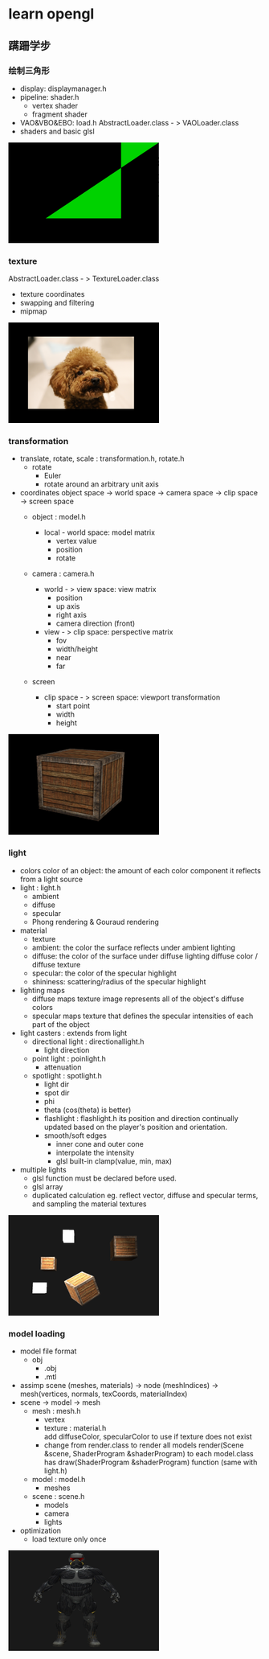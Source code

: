 # learn opengl

## 蹒跚学步
### 绘制三角形
- display: displaymanager.h 
- pipeline: shader.h
  - vertex shader
  - fragment shader
- VAO&VBO&EBO: load.h AbstractLoader.class - > VAOLoader.class
- shaders and basic glsl
<img src="https://github.com/tingxia1028/learnopengl/blob/master/readmeimgs/first_practice_triangles.png" alt="triangles" width="300" height="200" />

### texture
AbstractLoader.class - > TextureLoader.class
- texture coordinates
- swapping and filtering
- mipmap
<img src="https://github.com/tingxia1028/learnopengl/blob/master/readmeimgs/texture.png" alt="texture" width="300" height="200" />

### transformation
- translate, rotate, scale : transformation.h, rotate.h
  - rotate
    - Euler
    - rotate around an arbitrary unit axis
- coordinates
  object space -> world space -> camera space -> clip space -> screen space 
  - object : model.h
    - local - world space: model matrix
       - vertex value
       - position
       - rotate
  
  - camera : camera.h
    - world - > view space: view matrix
        - position
        - up axis
        - right axis
        - camera direction (front)
    - view - > clip space: perspective matrix
        - fov
        - width/height
        - near
        - far
  
  - screen
    - clip space - > screen space:  viewport transformation
       - start point
       - width
       - height
<img src="https://github.com/tingxia1028/learnopengl/blob/master/readmeimgs/transformation.png" alt="transformation" width="300" height="200" />

### light
- colors
  color of an object: the amount of each color component it reflects from a light source
- light :  light.h
  - ambient
  - diffuse
  - specular
  - Phong rendering & Gouraud rendering
- material
  - texture
  - ambient:  the color the surface reflects under ambient lighting
  - diffuse: the color of the surface under diffuse lighting
     diffuse color / diffuse texture
  - specular: the color of the specular highlight 
  - shininess: scattering/radius of the specular highlight
- lighting maps
  - diffuse maps
    texture image represents all of the object's diffuse colors
  - specular maps
    texture that defines the specular intensities of each part of the object
- light casters : extends from light
  - directional light : directionallight.h
    - light direction
  - point light : poinlight.h
    - attenuation
  - spotlight : spotlight.h
    - light dir
    - spot dir 
    - phi
    - theta (cos(theta) is better)
    - flashlight : flashlight.h
     its position and direction continually updated based on the player's position and orientation.
    - smooth/soft edges
      - inner cone and outer cone
      - interpolate the intensity 
      - glsl built-in clamp(value, min, max)
-  multiple lights
   - glsl  function must be declared before used.
   - glsl array
   - duplicated calculation
    eg. reflect vector, diffuse and specular terms, and sampling the material textures  
<img src="https://github.com/tingxia1028/learnopengl/blob/master/readmeimgs/light.png" alt="light" width="300" height="200" />

### model loading
- model file format
  - obj 
    - .obj
    - .mtl
- assimp
   scene (meshes, materials) -> node (meshIndices) -> mesh(vertices, normals, texCoords, materialIndex)
- scene -> model -> mesh 
	- mesh : mesh.h
	   - vertex
	   - texture : material.h  
	      add diffuseColor, specularColor to use if texture does not exist
	   - change from render.class to render all models 
		     render(Scene &scene, ShaderProgram &shaderProgram) 
		     to 
		     each model.class has draw(ShaderProgram &shaderProgram) function
		     (same with light.h)
	- model :  model.h
       - meshes
    - scene : scene.h
        - models
        - camera
        - lights
- optimization
	 - load texture only once
<img src="https://github.com/tingxia1028/learnopengl/blob/master/readmeimgs/modelloading.png" alt="modelloading" width="300" height="200" />
